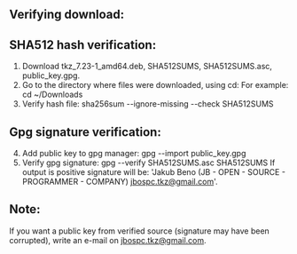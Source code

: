 Verifying download:
--------------------------------

SHA512 hash verification:
-----------------------

1. Download tkz_7.23-1_amd64.deb, SHA512SUMS, SHA512SUMS.asc, public_key.gpg.
2. Go to the directory where files were downloaded, using cd:
For example: cd ~/Downloads 
3. Verify hash file: 
sha256sum --ignore-missing --check SHA512SUMS

Gpg signature verification:
-------------------------

4. Add public key to gpg manager:
gpg --import public_key.gpg
5. Verify gpg signature:
gpg --verify SHA512SUMS.asc SHA512SUMS
If output is positive signature will be: 'Jakub Beno (JB - OPEN - SOURCE - PROGRAMMER - COMPANY) <jbospc.tkz@gmail.com>'.

Note:
-----
If you want a public key from verified source (signature may have been corrupted), write an e-mail on jbospc.tkz@gmail.com.
